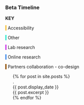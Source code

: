 

<section id="timeline">
<h3>Beta Timeline</h3>
<div class="colour_key">
  <p style="text-align: left"><strong>KEY</strong></p>
  <p><span style="background-color: #f5c44b">&nbsp;</span> Accessibility</p>
  <p><span style="background-color: #3ee9d1">&nbsp;</span> Other</p>
  <p><span style="background-color: #ce43eb">&nbsp;</span> Lab research</p>
  <p><span style="background-color: #4d92eb">&nbsp;</span> Online research</p>
  <p><span style="background-color: #935300">&nbsp;</span> Partners collaboration - co-design</p>
</div>

<ul class="timeline_ul">
  {% for post in site.posts %}
      <div class="timeline_card ">
        <div class="timeline_head {{post.type}}">
          <div class="timeline_number-box">
            <span>.</span>
          </div>
          <span class="date_{{post.type}}" > {{ post.display_date }} </span>
          <br>
          <span class="type_{{post.type}}" > </span>
        </div>
        <div class="timeline_body">
          {{ post.excerpt }}
        </div>
      </div>
  {% endfor %}
</ul>


</section>
